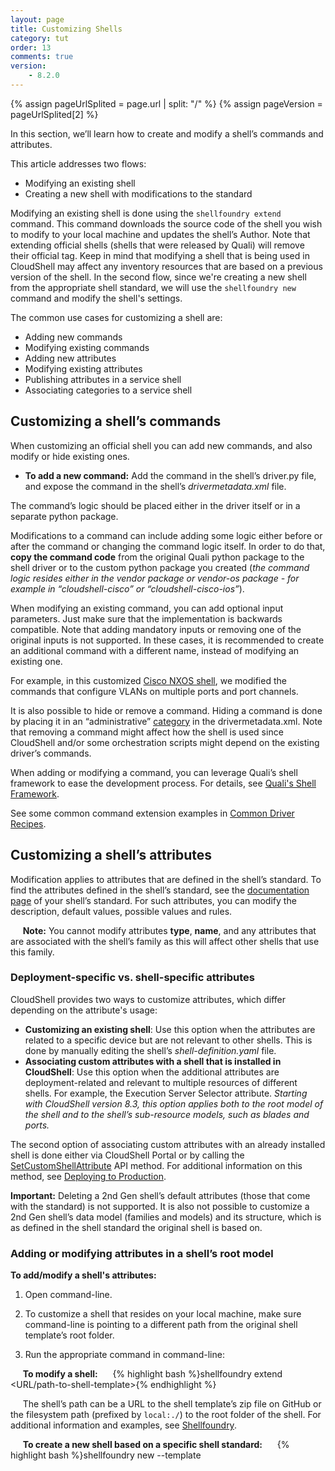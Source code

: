 ```yaml
---
layout: page
title: Customizing Shells
category: tut
order: 13
comments: true
version:
    - 8.2.0
---
```


{% assign pageUrlSplited = page.url | split: "/" %}
{% assign pageVersion = pageUrlSplited[2] %}

In this section, we’ll learn how to create and modify a shell’s commands and attributes.

This article addresses two flows:

* Modifying an existing shell
* Creating a new shell with modifications to the standard

Modifying an existing shell is done using the `shellfoundry extend` command. This command downloads the source code of the shell you wish to modify to your local machine and updates the shell’s Author. Note that extending official shells (shells that were released by Quali) will remove their official tag. Keep in mind that modifying a shell that is being used in CloudShell may affect any inventory resources that are based on a previous version of the shell. In the second flow, since we're creating a new shell from the appropriate shell standard, we will use the `shellfoundry new` command and modify the shell's settings.

The common use cases for customizing a shell are:

* Adding new commands
* Modifying existing commands
* Adding new attributes
* Modifying existing attributes
* Publishing attributes in a service shell
* Associating categories to a service shell

## Customizing a shell’s commands

When customizing an official shell you can add new commands, and also modify or hide existing ones.

* **To add a new command:** Add the command in the shell’s driver.py file, and expose the command in the shell’s *drivermetadata.xml* file.

The command’s logic should be placed either in the driver itself or in a separate python package.

Modifications to a command can include adding some logic either before or after the command or changing the command logic itself. In order to do that, **copy the command code** from the original Quali python package to the shell driver or to the custom python package you created (*the command logic resides either in the vendor package or vendor-os package - for example in “cloudshell-cisco” or “cloudshell-cisco-ios”*).

When modifying an existing command, you can add optional input parameters. Just make sure that the implementation is backwards compatible. Note that adding mandatory inputs or removing one of the original inputs is not supported. In these cases, it is recommended to create an additional command with a different name, instead of modifying an existing one.

For example, in this customized [Cisco NXOS shell](https://github.com/QualiSystemsLab/Extended-Cisco-NXOS-Shell), we modified the commands that configure VLANs on multiple ports and port channels.

It is also possible to hide or remove a command. Hiding a command is done by placing it in an “administrative” [category]({{site.baseurl}}/shells/{{pageVersion}}/customizing-driver-commands.html) in the drivermetadata.xml. Note that removing a command might affect how the shell is used since CloudShell and/or some orchestration scripts might depend on the existing driver’s commands.

When adding or modifying a command, you can leverage Quali’s shell framework to ease the development process. For details, see [Quali's Shell Framework]({{site.baseurl}}/reference/{{pageVersion}}/quali-shell-framework.html).

See some common command extension examples in [Common Driver Recipes]({{site.baseurl}}/shells/{{pageVersion}}/common-driver-recipes.html).<a name="attributes"></a>

## Customizing a shell’s attributes

Modification applies to attributes that are defined in the shell’s standard. To find the attributes defined in the shell’s standard, see the [documentation page](https://github.com/QualiSystems/cloudshell-standards/tree/master/Documentation) of your shell’s standard. For such attributes, you can modify the description, default values, possible values and rules.

&nbsp;&nbsp;&nbsp;&nbsp;&nbsp;**Note:** You cannot modify attributes **type**, **name**, and any attributes that are associated with the shell’s family as this will affect other shells that use this family.

### Deployment-specific vs. shell-specific attributes

CloudShell provides two ways to customize attributes, which differ depending on the attribute's usage:

* **Customizing an existing shell**: Use this option when the attributes are related to a specific device but are not relevant to other shells. This is done by manually editing the shell’s *shell-definition.yaml* file. 
* **Associating custom attributes with a shell that is installed in CloudShell**: Use this option when the additional attributes are deployment-related and relevant to multiple resources of different shells. For example, the Execution Server Selector attribute. *Starting with CloudShell version 8.3, this option applies both to the root model of the shell and to the shell’s sub-resource models, such as blades and ports.*

The second option of associating custom attributes with an already installed shell is done either via CloudShell Portal or by calling the [SetCustomShellAttribute]({{site.baseurl}}/shells/{{pageVersion}}/deploying-to-production.html#SetCustomShellAttributeUsingAPI) API method. For additional information on this method, see [Deploying to Production]({{site.baseurl}}/shells/{{pageVersion}}/deploying-to-production.html).

**Important:** Deleting a 2nd Gen shell’s default attributes (those that come with the standard) is not supported. It is also not possible to customize a 2nd Gen shell’s data model (families and models) and its structure, which is as defined in the shell standard the original shell is based on.

### Adding or modifying attributes in a shell’s root model

**To add/modify a shell's attributes:**

1)  Open command-line.

2) To customize a shell that resides on your local machine, make sure command-line is pointing to a different path from the original shell template’s root folder.

3) Run the appropriate command in command-line:

&nbsp;&nbsp;&nbsp;&nbsp;&nbsp;**To modify a shell:**
&nbsp;&nbsp;&nbsp;&nbsp;&nbsp;{% highlight bash %}shellfoundry extend <URL/path-to-shell-template>{% endhighlight %}

&nbsp;&nbsp;&nbsp;&nbsp;&nbsp;The shell’s path can be a URL to the shell template’s zip file on GitHub or the filesystem path (prefixed by `local:./`) to the root folder of the shell. For additional information and examples, see [Shellfoundry]({{site.baseurl}}/reference/{{pageVersion}}/shellfoundry-intro.html).

&nbsp;&nbsp;&nbsp;&nbsp;&nbsp;**To create a new shell based on a specific shell standard:**
&nbsp;&nbsp;&nbsp;&nbsp;&nbsp;{% highlight bash %}shellfoundry new <Shell-name> --template <template>{% endhighlight %}

4) In the shell’s download folder, open the *shell-definition.yaml* file in your preferred editor.

5) Update the `template version`.

6) Locate `node-types:`.

7) Under the root level model, add the following lines:

{% highlight bash %}
properties:
     <property_name>:
       type: string
       default: fast
       description: Some attribute description
       constraints:
         - valid_values: [fast, slow]
       tags: [configuration, setting, not_searchable, abstract_filter, include_in_insight, readonly_to_users, display_in_diagram, connection_attribute, read_only]
{% endhighlight %}

8) Edit their settings, as appropriate. For additional information on these settings, see the CloudShell online help.

|  &nbsp;&nbsp;&nbsp;Properties        |  Description 
|  :-------------------   | :----------------------------------------------------------------- |            
|  &nbsp;&nbsp;&nbsp;`properties`         |  Header for the shell's attributes. Needs to be added only once.
|  &nbsp;&nbsp;&nbsp;`<property_name>`&nbsp;&nbsp;&nbsp;    |  (Relevant when adding an attribute) Replace `<property_name>` with the new attribute’s display name. For example: "My new attribute:". **Do not remove the colon (:) from the end of the line.**         |
|  &nbsp;&nbsp;&nbsp;`type`            |   (Relevant when adding an attribute) Type of attribute. Optional values: string, integer, float, boolean, cloudshell.datatypes.Password  |
|  &nbsp;&nbsp;&nbsp;`default`       |  Default value.                           |
|  &nbsp;&nbsp;&nbsp;`description`          |  Attribute's description                                   |
|  &nbsp;&nbsp;&nbsp;`constraints`              |  Permitted values       |
|  &nbsp;&nbsp;&nbsp;`tags`              |  Attribute rules. For details, see [Modeling Shells with TOSCA]({{site.baseurl}}/shells/{{pageVersion}}/modeling-the-shell.html). Note that for service shells, the only applicable rule is `user_input`. For details, see [Publishing a service shell's attributes](#publish_attributes).           |

9) Remove any unneeded lines.

10) Save the file.

11) In command-line, navigate to the shell’s root folder.

12) Package the shell.

{% highlight bash %}shellfoundry pack{% endhighlight %}

13) Import the shell into CloudShell. 

**Important:** If a previous version of the shell already exists in CloudShell, upgrade the existing shell with the new one in CloudShell Portal's **Shells** management page. This capability is available for 2nd Gen shells.

## Customizing a service shell

Customizing a service shell’s commands is the same as for resource shells, while customizing attributes largely follows the same procedure. The only difference is in how you publish a service’s attribute and associate a service shell to service categories.<a name="publish_attributes"></a>

### Publishing a service shell's attributes

Publishing an attribute displays that attribute in the service's settings dialog box when a CloudShell user adds or edits a service in a blueprint or sandbox diagram.

**To publish a service shell's attribute:**

1) Add or modify an existing attribute as explained in the [Customizing a Shell's attributes]() section above.

2) If you want the service’s attribute to be exposed in the blueprint and sandbox, replace the tags line with the following:

{% highlight bash %}
       tags: [user_input]
{% endhighlight %}

3) Save the *shell-definition.yaml* file, package and import the shell into CloudShell.

### Associating categories to a service shell

This procedure explains how to add service categories to a 2nd Gen service Shell. Service categories appear in the services catalog and are used to expose services in specific domains in CloudShell. This is done by associating a service category, which is linked to specific domains, to a service shell.

**To associate service categories to a service shell:**

1) Open command-line.

2) To customize a shell that resides on your local machine, make sure command-line is pointing to a different path from the original shell template’s root folder.

3) Run the appropriate command in command-line:

&nbsp;&nbsp;&nbsp;&nbsp;&nbsp;**To modify a shell:**

{% highlight bash %}
shellfoundry extend <URL/path-to-shell-template>
{% endhighlight %}

&nbsp;&nbsp;&nbsp;&nbsp;&nbsp;The shell’s path can be a URL to the shell template’s zip file on GitHub or the filesystem path (prefixed by local:./) to the root folder of the shell. For additional information and examples, see [Shellfoundry]({{site.baseurl}}/reference/{{pageVersion}}/shellfoundry-intro.html).

&nbsp;&nbsp;&nbsp;&nbsp;&nbsp;**To create a new shell based on a specific shell standard:**

{% highlight bash %}
shellfoundry new <Shell-name> --template <template>
{% endhighlight %}

4) In the shell’s download folder, open the `shell-definition.yaml` file in your preferred editor.

5) Update the template version.

6) Under `node-types:`, locate `properties:`, and add the following lines underneath:
properties:

{% highlight bash %}
  Service Categories:
    type: list
    default: [My Category 1, My Category 2]  
{% endhighlight %}

&nbsp;&nbsp;&nbsp;&nbsp;&nbsp;**Note:** The `properties:` line needs to be added only once, so do not add it if it already exists uncommented in the *shell-definition.yaml*.

7) Specify the categories in the default line (comma-separated list).

&nbsp;&nbsp;&nbsp;&nbsp;&nbsp;The shell’s categories will be added to the Global domain, even if CloudShell already includes categories with the same name in other domains.

8) Package and import the shell into CloudShell.

9) To make the service available in other domains, in CloudShell Portal’s **Categories** management page, add those domains to the service’s categories.